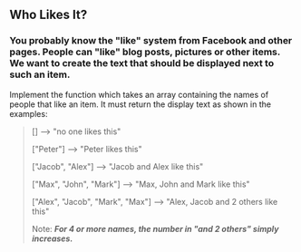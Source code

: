 ## Who Likes It?

### You probably know the "like" system from Facebook and other pages. People can "like" blog posts, pictures or other items. We want to create the text that should be displayed next to such an item.

Implement the function which takes an array containing the names of people that like an item. It must return the display text as shown in the examples:

> []                                -->  "no one likes this"
> 
> ["Peter"]                         -->  "Peter likes this"
> 
> ["Jacob", "Alex"]                 -->  "Jacob and Alex like this"
> 
> ["Max", "John", "Mark"]           -->  "Max, John and Mark like this"
> 
> ["Alex", "Jacob", "Mark", "Max"]  -->  "Alex, Jacob and 2 others like this"
> 
> Note: ***For 4 or more names, the number in "and 2 others" simply increases.***
